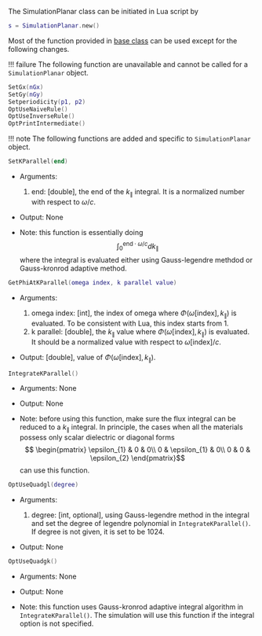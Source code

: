 The SimulationPlanar class can be initiated in Lua script by
```lua
s = SimulationPlanar.new()
```

Most of the function provided in [base class](baseClass.md) can be used except for the following changes.


!!! failure
    The following function are unavailable and cannot be called for a `SimulationPlanar` object.

```lua
SetGx(nGx)
SetGy(nGy)
Setperiodicity(p1, p2)
OptUseNaiveRule()
OptUseInverseRule()
OptPrintIntermediate()
```

!!! note
    The following functions are added and specific to `SimulationPlanar` object.

```lua
SetKParallel(end)
```
* Arguments:
    1. end: [double], the end of the $k_{\parallel}$ integral. It is a normalized number with respect to $\omega/c$.

* Output: None

* Note: this function is essentially doing
$$ \int_{0}^{\text{end}\cdot\omega/c}dk_{\parallel}$$
where the integral is evaluated either using Gauss-legendre methdod or Gauss-kronrod adaptive method.

```lua
GetPhiAtKParallel(omega index, k parallel value)
```
* Arguments:
    1. omega index: [int], the index of omega where $\Phi(\omega[\text{index}], k_{\parallel})$ is evaluated. To be consistent with Lua, this index starts from $1$.
    2. k parallel: [double], the $k_{\parallel}$ value where $\Phi(\omega[\text{index}], k_{\parallel})$ is evaluated. It should be a normalized value with respect to $\omega[\text{index}]/c$.

* Output: [double], value of $\Phi(\omega[\text{index}], k_{\parallel})$.

```lua
IntegrateKParallel()
```
* Arguments: None

* Output: None

* Note: before using this function, make sure the flux integral can be reduced to a $k_{\parallel}$ integral. In principle, the cases when all the materials possess only scalar dielectric or diagonal forms
$$ \begin{pmatrix}
\epsilon_{1} & 0 & 0\\
0 & \epsilon_{1} & 0\\
0 & 0 & \epsilon_{2}
\end{pmatrix}$$ can use this function.

```lua
OptUseQuadgl(degree)
```
* Arguments:
    1. degree: [int, optional], using Gauss-legendre method in the integral and set the degree of legendre polynomial in `IntegrateKParallel()`. If degree is not given, it is set to be $1024$.

* Output: None

```lua
OptUseQuadgk()
```
* Arguments: None

* Output: None

* Note: this function uses Gauss-kronrod adaptive integral algorithm in `IntegrateKParallel()`. The simulation will use this function if the integral option is not specified.